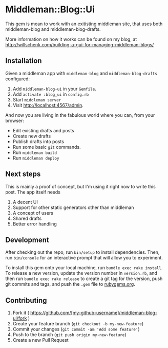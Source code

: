 # Middleman::Blog::Ui

This gem is mean to work with an exitisting middleman site, that uses both middleman-blog and middleman-blog-drafts.

More information on how it works can be found on my blog, at http://willschenk.com/building-a-gui-for-managing-middleman-blogs/

## Installation


Given a middleman app with `middleman-blog` and `middleman-blog-drafts` configured:

1. Add `middleman-blog-ui` in your `Gemfile`.
2. Add `activate :blog_ui` in `config.rb`
3. Start `middleman server`
4. Visit [http://localhost:4567/admin](http://localhost:4567/admin).

And now you are living in the fabulous world where you can, from your browser:

- Edit existing drafts and posts
- Create new drafts
- Publish drafts into posts
- Run some basic `git` commands.
- Run `middleman build`
- Run `middleman deploy`

## Next steps

This is mainly a proof of concept, but I'm using it right now to write this post.  The app itself needs

1. A decent UI
2. Support for other static generators other than middleman
3. A concept of users
4. Shared drafts
5. Better error handling

## Development

After checking out the repo, run `bin/setup` to install dependencies. Then, run `bin/console` for an interactive prompt that will allow you to experiment.

To install this gem onto your local machine, run `bundle exec rake install`. To release a new version, update the version number in `version.rb`, and then run `bundle exec rake release` to create a git tag for the version, push git commits and tags, and push the `.gem` file to [rubygems.org](https://rubygems.org).

## Contributing

1. Fork it ( https://github.com/[my-github-username]/middleman-blog-ui/fork )
2. Create your feature branch (`git checkout -b my-new-feature`)
3. Commit your changes (`git commit -am 'Add some feature'`)
4. Push to the branch (`git push origin my-new-feature`)
5. Create a new Pull Request
